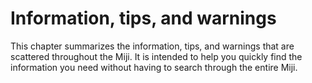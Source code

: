 # Information, tips, and warnings

This chapter summarizes the information, tips, and warnings that are scattered throughout the Miji. It is intended to help you quickly find the information you need without having to search through the entire Miji.

